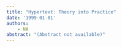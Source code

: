 ```yaml
---
title: "Hypertext: Theory into Practice"
date: '1999-01-01'
authors: 
    - NA
abstract: "(Abstract not available)"
---
```


